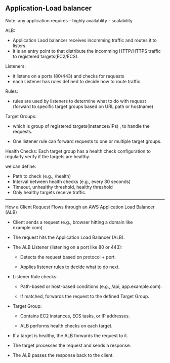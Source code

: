 
## Application-Load balancer

Note: any application requires
    - highly availablity 
    - scalability


ALB:
- Application Laod balancer receives incomming traffic and routes it to listers.
- it is an entry point to that distribute the incomming 
HTTP/HTTPS traffic to registered targets(EC2/ECS).


Listeners:
- it listens on a ports (80/443) and checks for requests
- each Listener has rules defined to decide how to route traffic.

Rules:
- rules are used by listeners to determine what to do with request (forward to specific target groups based on URL path or hostname)

Target Groups:
- which is group of registered targets(instances/IPs) , to handle the requests.

- One listener rule can forward requests to one or multiple target groups.

Health Checks:
Each target group has a health check configuration to regularly verify if the targets are healthy.

we can define:
- Path to check (e.g., /health)
- Interval between health checks (e.g., every 30 seconds)
- Timeout, unhealthy threshold, healthy threshold
- Only healthy targets receive traffic.

----
How a Client Request Flows through an AWS Application Load Balancer (ALB)

- Client sends a request (e.g., browser hitting a domain like example.com).

- The request hits the Application Load Balancer (ALB).

- The ALB Listener (listening on a port like 80 or 443):

    - Detects the request based on protocol + port.

    - Applies listener rules to decide what to do next.

- Listener Rule checks:

    - Path-based or host-based conditions (e.g., /api, app.example.com).

    - If matched, forwards the request to the defined Target Group.

- Target Group:

    - Contains EC2 instances, ECS tasks, or IP addresses.

    - ALB performs health checks on each target.

- If a target is healthy, the ALB forwards the request to it.

- The target processes the request and sends a response.

- The ALB passes the response back to the client.


